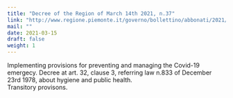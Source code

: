 ```yaml
---
title: "Decree of the Region of March 14th 2021, n.37"
link: "http://www.regione.piemonte.it/governo/bollettino/abbonati/2021/10/suppo6/00000001.htm"
mail: ""
date: 2021-03-15
draft: false
weight: 1
---
```


Implementing provisions for preventing and managing the Covid-19 emergecy. Decree at art. 32, clause 3, referring law n.833 of December 23rd 1978, about hygiene and public health.  
Transitory provisons.
